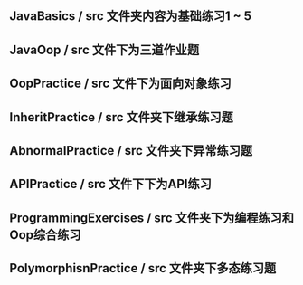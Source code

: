 ##  JavaBasics / src 文件夹内容为基础练习1 ~ 5

##  JavaOop / src 文件下为三道作业题

## OopPractice / src 文件下为面向对象练习

## InheritPractice / src 文件夹下继承练习题

## AbnormalPractice / src 文件夹下异常练习题

## APIPractice / src 文件下下为API练习

## ProgrammingExercises / src 文件夹下为编程练习和Oop综合练习

## PolymorphisnPractice / src 文件夹下多态练习题
